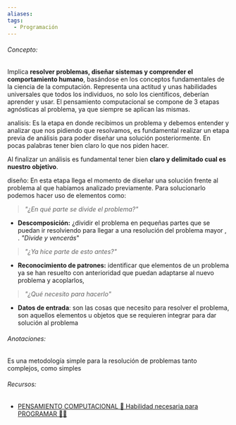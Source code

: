 ```yaml
---
aliases: 
tags:
  - Programación
---
```

###### Concepto:

Implica **resolver problemas, diseñar sistemas y comprender el comportamiento humano**, basándose en los conceptos fundamentales de la ciencia de la computación.
Representa una actitud y unas habilidades universales que todos los individuos, no solo los científicos, deberían aprender y usar.  El pensamiento computacional se compone de 3 etapas agnósticas al problema, ya que siempre se aplican las mismas. 

analisis: Es la etapa en donde recibimos un problema y debemos entender y analizar que nos pidiendo que resolvamos, es fundamental realizar un etapa previa de análisis para poder diseñar una solución posteriormente.  En pocas palabras tener bien claro lo que nos piden hacer.

Al finalizar un análisis es fundamental tener bien **claro y delimitado cual es nuestro objetivo**. 

diseño: 
En esta etapa llega el momento de diseñar una solución frente al problema al que habíamos analizado previamente. Para solucionarlo podemos hacer uso de elementos como:

> *"¿En qué parte se divide el problema?"*
- **Descomposición:** ¿dividir el problema en pequeñas partes que se puedan ir resolviendo para llegar a una resolución del problema mayor , . *"Divide y vencerás*"

> *"¿Ya hice parte de esto antes?"*
- **Reconocimiento de patrones:** identificar que elementos de un problema ya se han resuelto con anterioridad que puedan adaptarse al nuevo problema y acoplarlos, 

> *"¿Qué necesito para hacerlo"*
- **Datos de entrada**: son las cosas que necesito para resolver el problema, son aquellos elementos u objetos que se requieren integrar para dar solución al problema 


###### Anotaciones:

Es una metodología simple para la resolución de problemas tanto complejos, como simples
###### Recursos:

- [PENSAMIENTO COMPUTACIONAL 🧠 Habilidad necesaria para PROGRAMAR 👩‍💻](https://www.youtube.com/watch?v=O1gXdte5kIM&list=PLOw7b-NX043aSbY2yj19Dan6bGwDsEhls&index=2)